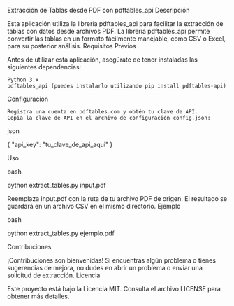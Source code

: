 Extracción de Tablas desde PDF con pdftables_api
Descripción

Esta aplicación utiliza la librería pdftables_api para facilitar la extracción de tablas con datos desde archivos PDF. La librería pdftables_api permite convertir las tablas en un formato fácilmente manejable, como CSV o Excel, para su posterior análisis.
Requisitos Previos

Antes de utilizar esta aplicación, asegúrate de tener instaladas las siguientes dependencias:

    Python 3.x
    pdftables_api (puedes instalarlo utilizando pip install pdftables-api)

Configuración

    Registra una cuenta en pdftables.com y obtén tu clave de API.
    Copia la clave de API en el archivo de configuración config.json:

json

{
  "api_key": "tu_clave_de_api_aqui"
}

Uso

bash

python extract_tables.py input.pdf

Reemplaza input.pdf con la ruta de tu archivo PDF de origen. El resultado se guardará en un archivo CSV en el mismo directorio.
Ejemplo

bash

python extract_tables.py ejemplo.pdf

Contribuciones

¡Contribuciones son bienvenidas! Si encuentras algún problema o tienes sugerencias de mejora, no dudes en abrir un problema o enviar una solicitud de extracción.
Licencia

Este proyecto está bajo la Licencia MIT. Consulta el archivo LICENSE para obtener más detalles.

 
